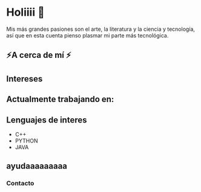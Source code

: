 # Holiiii 👋

Mis más grandes pasiones son el arte, la literatura y la ciencia y tecnología, así que en esta cuenta pienso plasmar mi parte más tecnológica.

## ⚡A cerca de mí ⚡

## Intereses

## Actualmente trabajando en:


## Lenguajes de interes

- C++
- PYTHON
- JAVA

## ayudaaaaaaaaa

### Contacto 

<!--
**diegogovea/diegogovea** is a ✨ _special_ ✨ repository because its `README.md` (this file) appears on your GitHub profile.

Here are some ideas to get you started:

- 🔭 I’m currently working on ...
- 🌱 I’m currently learning ...
- 👯 I’m looking to collaborate on ...
- 🤔 I’m looking for help with ...
- 💬 Ask me about ...
- 📫 How to reach me: ...
- 😄 Pronouns: ...
- ⚡ Fun fact: ...
-->
